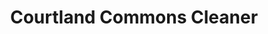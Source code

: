 ---
title: "Courtland Commons Cleaner"
url: /spotsylvania/courtland-commons-cleaner/
shop: Wäscherei
---
